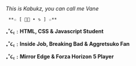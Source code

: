 *This is Kabukz, you can call me Vane*

     **☆ [ 🏳️‍🌈 • ♑ ] ☆**
     
**₊˚૮₍﹕HTML, CSS & Javascript Student**

**₊˚૮₍﹕Inside Job, Breaking Bad & Aggretsuko Fan**

**₊˚૮₍﹕Mirror Edge & Forza Horizon 5 Player**


<!---
KabukzDev/KabukzDev is a ✨ special ✨ repository because its `README.md` (this file) appears on your GitHub profile.
You can click the Preview link to take a look at your changes.
--->
